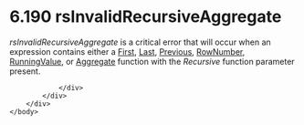 <html dir="LTR" xmlns:mshelp="http://msdn.microsoft.com/mshelp" xmlns:ddue="http://ddue.schemas.microsoft.com/authoring/2003/5" xmlns:xlink="http://www.w3.org/1999/xlink" xmlns:tool="http://www.microsoft.com/tooltip">
    <head>
        <meta http-equiv="Content-Type" content="text/html; CHARSET=utf-8"></meta>
        <meta name="save" content="history"></meta>
        <title>6.190 rsInvalidRecursiveAggregate</title>
        <xml>
            <mshelp:toctitle title="6.190 rsInvalidRecursiveAggregate"></mshelp:toctitle>
            <mshelp:rltitle title="[MS-RDL]: rsInvalidRecursiveAggregate"></mshelp:rltitle>
            <mshelp:keyword index="A" term="1dc8cb9a-4879-4a4b-b531-a6d553794859"></mshelp:keyword>
            <mshelp:attr name="DCSext.ContentType" value="open specification"></mshelp:attr>
            <mshelp:attr name="AssetID" value="1dc8cb9a-4879-4a4b-b531-a6d553794859"></mshelp:attr>
            <mshelp:attr name="TopicType" value="kbRef"></mshelp:attr>
            <mshelp:attr name="DCSext.Title" value="[MS-RDL]: rsInvalidRecursiveAggregate" />
        </xml>
    </head>
    <body>
        <div id="header">
            <h1 class="heading">6.190 rsInvalidRecursiveAggregate</h1>
        </div>
        <div id="mainSection">
            <div id="mainBody">
                <div id="allHistory" class="saveHistory"></div>
                <div id="sectionSection0" class="section" name="collapseableSection">
                    

<p><i>rsInvalidRecursiveAggregate</i> is a critical error that
will occur when an expression contains either a <a href="3d1cb46f-8dae-4437-943a-f9d04f81a0ba.md">First</a>, <a href="c87ebf57-9d52-4b30-ac26-3217972275af.md">Last</a>, <a href="3e1da2a1-547f-4b00-b88e-62847bea3419.md">Previous</a>, <a href="5246ac2c-9de7-42a2-9b5a-73484f9fe73b.md">RowNumber</a>, <a href="d87b6538-477f-4292-a3dd-a5774142bec6.md">RunningValue</a>, or <a href="d9eb9bd3-4fb9-4eb8-8abb-576ca9376e64.md">Aggregate</a> function with
the <i>Recursive</i> function parameter present.</p>


                </div>
            </div>
        </div>
    </body>
</html>